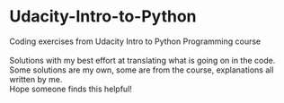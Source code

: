 # Udacity-Intro-to-Python
Coding exercises from Udacity Intro to Python Programming course <br><br>
Solutions with my best effort at translating what is going on in the code. <br>
Some solutions are my own, some are from the course, explanations all written by me.<br>
Hope someone finds this helpful!
